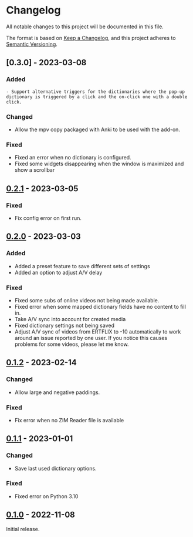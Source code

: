 # Changelog

All notable changes to this project will be documented in this file.

The format is based on [Keep a Changelog](https://keepachangelog.com/en/1.0.0/),
and this project adheres to [Semantic Versioning](https://semver.org/spec/v2.0.0.html).

## [0.3.0] - 2023-03-08

### Added

    - Support alternative triggers for the dictionaries where the pop-up dictionary is triggered by a click and the on-click one with a double click.

### Changed

-   Allow the mpv copy packaged with Anki to be used with the add-on.

### Fixed

-   Fixed an error when no dictionary is configured.
-   Fixed some widgets disappearing when the window is maximized and show a scrollbar

## [0.2.1] - 2023-03-05

### Fixed

-   Fix config error on first run.

## [0.2.0] - 2023-03-03

### Added

-   Added a preset feature to save different sets of settings
-   Added an option to adjust A/V delay

### Fixed

-   Fixed some subs of online videos not being made available.
-   Fixed error when some mapped dictionary fields have no content to fill in.
-   Take A/V sync into account for created media
-   Fixed dictionary settings not being saved
-   Adjust A/V sync of videos from ERTFLIX to -10 automatically to work around an issue reported by one user. If you notice this causes problems for some videos, please let me know.

## [0.1.2] - 2023-02-14

### Changed

-   Allow large and negative paddings.

### Fixed

-   Fix error when no ZIM Reader file is available

## [0.1.1] - 2023-01-01

### Changed

-   Save last used dictionary options.

### Fixed

-   Fixed error on Python 3.10

## [0.1.0] - 2022-11-08

Initial release.

[0.2.1]: https://github.com/abdnh/create-subs2srs-cards-with-mpv-video-player/compare/0.2.1...0.3.0
[0.2.1]: https://github.com/abdnh/create-subs2srs-cards-with-mpv-video-player/compare/0.2.0...0.2.1
[0.2.0]: https://github.com/abdnh/create-subs2srs-cards-with-mpv-video-player/compare/0.1.2...0.2.0
[0.1.2]: https://github.com/abdnh/create-subs2srs-cards-with-mpv-video-player/compare/0.1.1...0.1.2
[0.1.1]: https://github.com/abdnh/create-subs2srs-cards-with-mpv-video-player/compare/0.1.0...0.1.1
[0.1.0]: https://github.com/abdnh/create-subs2srs-cards-with-mpv-video-player/commits/0.1.0
